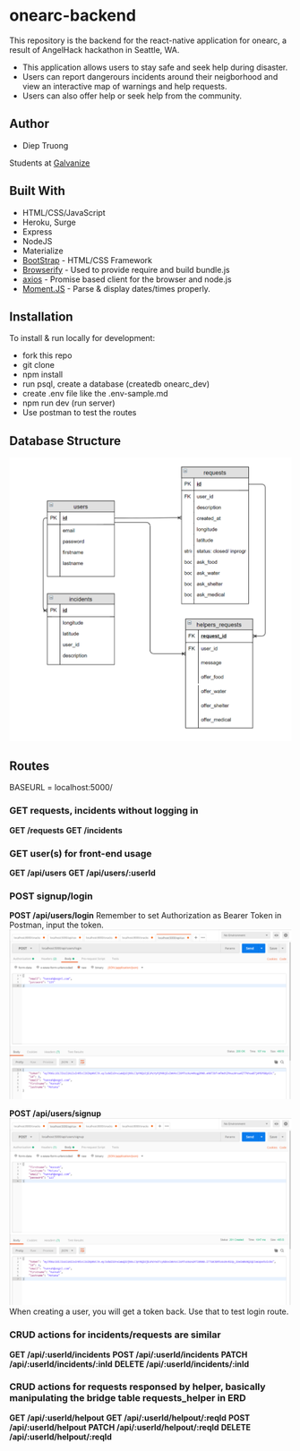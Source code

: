 # onearc-backend

This repository is the backend for the react-native application for onearc, a result of AngelHack hackathon in Seattle, WA.

- This application allows users to stay safe and seek help during disaster.
- Users can report dangerours incidents around their neigborhood and view an interactive map of warnings and help requests.
- Users can also offer help or seek help from the community.

## Author

- Diep Truong

Students at [Galvanize](https://galvanize.com)

## Built With

- HTML/CSS/JavaScript
- Heroku, Surge
- Express
- NodeJS
- Materialize
- [BootStrap](http://www.getbootstrap.com/) - HTML/CSS Framework
- [Browserify](https://http://browserify.org/) - Used to provide require and build bundle.js
- [axios](https://www.npmjs.com/package/axios) - Promise based client for the browser and node.js
- [Moment.JS](https://momentjs.com/timezone/) - Parse & display dates/times properly.

## Installation

To install & run locally for development:

- fork this repo
- git clone
- npm install
- run psql, create a database (createdb onearc_dev)
- create .env file like the .env-sample.md
- npm run dev (run server)
- Use postman to test the routes

## Database Structure

![](./images/ERD.PNG)

## Routes

BASEURL = localhost:5000/

### GET requests, incidents without logging in 
**GET /requests**
**GET /incidents**

### GET user(s) for front-end usage
**GET /api/users**
**GET /api/users/:userId**

### POST signup/login
**POST /api/users/login**
Remember to set Authorization as Bearer Token in Postman, input the token.
![](./images/login.PNG)

**POST /api/users/signup**
![](./images/post_user.PNG)
When creating a user, you will get a token back. Use that to test login route.

### CRUD actions for incidents/requests are similar

**GET /api/:userId/incidents**
**POST /api/:userId/incidents**
**PATCH /api/:userId/incidents/:inId**
**DELETE /api/:userId/incidents/:inId**

### CRUD actions for requests responsed by helper, basically manipulating the bridge table requests_helper in ERD

**GET /api/:userId/helpout**
**GET /api/:userId/helpout/:reqId**
**POST /api/:userId/helpout**
**PATCH /api/:userId/helpout/:reqId**
**DELETE /api/:userId/helpout/:reqId**
